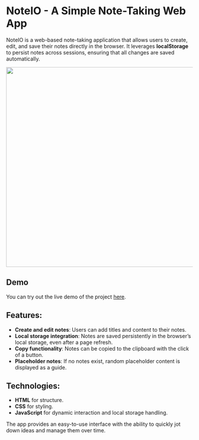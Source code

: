 # NoteIO - A Simple Note-Taking Web App

NoteIO is a web-based note-taking application that allows users to create, edit, and save their notes directly in the browser. It leverages **localStorage** to persist notes across sessions, ensuring that all changes are saved automatically.

<img src="https://github.com/user-attachments/assets/61f6d3ab-80cc-42e9-aee8-604ca394f899" width="540"/>

## Demo

You can try out the live demo of the project [here](https://vxncius-dev.github.io/note.io/).

## Features:
- **Create and edit notes**: Users can add titles and content to their notes.
- **Local storage integration**: Notes are saved persistently in the browser’s local storage, even after a page refresh.
- **Copy functionality**: Notes can be copied to the clipboard with the click of a button.
- **Placeholder notes**: If no notes exist, random placeholder content is displayed as a guide.

## Technologies:
- **HTML** for structure.
- **CSS** for styling.
- **JavaScript** for dynamic interaction and local storage handling.

The app provides an easy-to-use interface with the ability to quickly jot down ideas and manage them over time.
